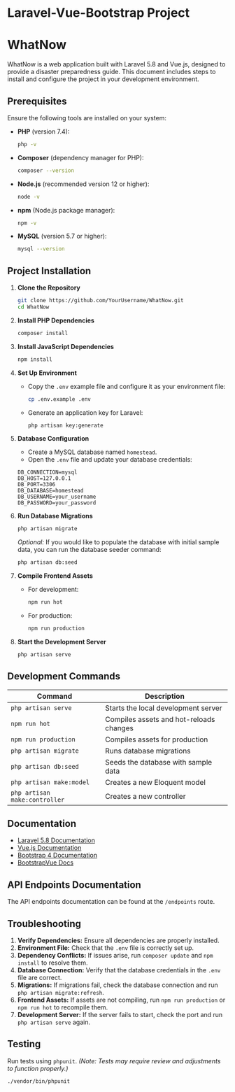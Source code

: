 # Laravel-Vue-Bootstrap Project

# WhatNow

WhatNow is a web application built with Laravel 5.8 and Vue.js, designed to provide a disaster preparedness guide. This document includes steps to install and configure the project in your development environment.

## Prerequisites

Ensure the following tools are installed on your system:

- **PHP** (version 7.4):
  ```bash
  php -v
  ```
- **Composer** (dependency manager for PHP):
  ```bash
  composer --version
  ```
- **Node.js** (recommended version 12 or higher):
  ```bash
  node -v
  ```
- **npm** (Node.js package manager):
  ```bash
  npm -v
  ```
- **MySQL** (version 5.7 or higher):
  ```bash
  mysql --version
  ```

## Project Installation

1. **Clone the Repository**
    ```bash
    git clone https://github.com/YourUsername/WhatNow.git
    cd WhatNow
    ```

2. **Install PHP Dependencies**
    ```bash
    composer install
    ```

3. **Install JavaScript Dependencies**
    ```bash
    npm install
    ```

4. **Set Up Environment**
    - Copy the `.env` example file and configure it as your environment file:
      ```bash
      cp .env.example .env
      ```
    - Generate an application key for Laravel:
      ```bash
      php artisan key:generate
      ```

5. **Database Configuration**
    - Create a MySQL database named `homestead`.
    - Open the `.env` file and update your database credentials:

    ```plaintext
    DB_CONNECTION=mysql
    DB_HOST=127.0.0.1
    DB_PORT=3306
    DB_DATABASE=homestead
    DB_USERNAME=your_username
    DB_PASSWORD=your_password
    ```

6. **Run Database Migrations**
    ```bash
    php artisan migrate
    ```

   *Optional:* If you would like to populate the database with initial sample data, you can run the database seeder command:
    ```bash
    php artisan db:seed
    ```

7. **Compile Frontend Assets**
    - For development:
      ```bash
      npm run hot
      ```
    - For production:
      ```bash
      npm run production
      ```

8. **Start the Development Server**
    ```bash
    php artisan serve
    ```

## Development Commands

| Command                      | Description                                      |
|------------------------------|--------------------------------------------------|
| `php artisan serve`          | Starts the local development server              |
| `npm run hot`                | Compiles assets and hot-reloads changes          |
| `npm run production`         | Compiles assets for production                   |
| `php artisan migrate`        | Runs database migrations                         |
| `php artisan db:seed`        | Seeds the database with sample data              |
| `php artisan make:model`     | Creates a new Eloquent model                     |
| `php artisan make:controller`| Creates a new controller                         | 

## Documentation

- [Laravel 5.8 Documentation](https://laravel.com/docs/5.8)
- [Vue.js Documentation](https://vuejs.org/v2/guide/)
- [Bootstrap 4 Documentation](https://getbootstrap.com/docs/4.3/getting-started/introduction/)
- [BootstrapVue Docs](https://bootstrap-vue.org/docs)

## API Endpoints Documentation

The API endpoints documentation can be found at the `/endpoints` route.


## Troubleshooting

1. **Verify Dependencies:** Ensure all dependencies are properly installed.
2. **Environment File:** Check that the `.env` file is correctly set up.
3. **Dependency Conflicts:** If issues arise, run `composer update` and `npm install` to resolve them.
4. **Database Connection:** Verify that the database credentials in the `.env` file are correct.
5. **Migrations:** If migrations fail, check the database connection and run `php artisan migrate:refresh`.
6. **Frontend Assets:** If assets are not compiling, run `npm run production` or `npm run hot` to recompile them.
7. **Development Server:** If the server fails to start, check the port and run `php artisan serve` again.

## Testing

Run tests using `phpunit`. *(Note: Tests may require review and adjustments to function properly.)* 
```bash
./vendor/bin/phpunit
```
